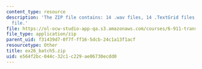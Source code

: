 ```yaml
---
content_type: resource
description: 'The ZIP file contains: 14 .wav files, 14 .TextGrid files, and 1 .xls
  file.'
file: https://ol-ocw-studio-app-qa.s3.amazonaws.com/courses/6-911-transcribing-prosodic-structure-of-spoken-utterances-with-tobi-january-iap-2006/e564f2bc044c32c1c229ae06730ecdd0_ex26_batch5.zip
file_type: application/zip
parent_uid: f31439d7-0f7f-ff16-5dcb-24c1a13f1acf
resourcetype: Other
title: ex26_batch5.zip
uid: e564f2bc-044c-32c1-c229-ae06730ecdd0
---
```

